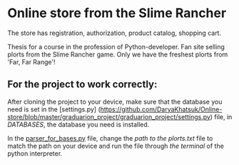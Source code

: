 # Оnline store from the Slime Rancher

The store has registration, authorization, product catalog, shopping cart.

Thesis for a course in the profession of Python-developer.
Fan site selling plorts from the Slime Rancher game.
Only we have the freshest plorts from 'Far, Far Range'!

## For the project to work correctly:

After cloning the project to your device, make sure that the database you need is set in the [settings.py]
(https://github.com/DaryaKhatsuk/Online-store/blob/master/graduarion_project/graduarion_project/settings.py) 
file, in *DATABASES*, the database you need is installed.

In the [parser_for_bases.py](https://github.com/DaryaKhatsuk/Online-store/blob/master/graduarion_project/site1/management/commands/parser_for_bases.py) 
file, change the *path to the plorts.txt* file to match the path on your device and run the file through *the terminal* of the python interpreter.
